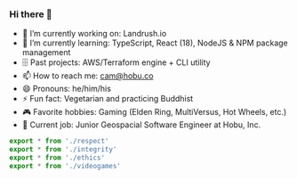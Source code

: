### Hi there 👋
- 🔭 I’m currently working on: Landrush.io
- 🌱 I’m currently learning: TypeScript, React (18), NodeJS & NPM package management
- 🗄 Past projects: AWS/Terraform engine + CLI utility
- 📫 How to reach me: cam@hobu.co
- 😄 Pronouns: he/him/his
- ⚡ Fun fact: Vegetarian and practicing Buddhist
- 🎮 Favorite hobbies: Gaming (Elden Ring, MultiVersus, Hot Wheels, etc.)
- 🏢 Current job: Junior Geospacial Software Engineer at Hobu, Inc.

```TypeScript
export * from './respect'
export * from './integrity'
export * from './ethics'
export * from './videogames'
```

<!--
**TheMrCam/themrcam** is a ✨ _special_ ✨ repository because its `README.md` (this file) appears on your GitHub profile.

Here are some ideas to get you started:

- 🔭 I’m currently working on ...
- 🌱 I’m currently learning ...
- 👯 I’m looking to collaborate on ...
- 🤔 I’m looking for help with ...
- 💬 Ask me about ...
- 📫 How to reach me: ...
- 😄 Pronouns: ...
- ⚡ Fun fact: ...
-->
